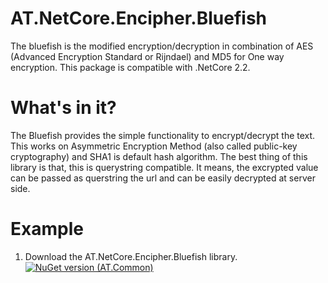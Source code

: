 # AT.NetCore.Encipher.Bluefish
The bluefish is the modified encryption/decryption in combination of AES (Advanced Encryption Standard or Rijndael) and MD5 for One way encryption.
This package is compatible with .NetCore 2.2.

# What's in it?
The Bluefish provides the simple functionality to encrypt/decrypt the text. This works on Asymmetric Encryption Method (also called public-key cryptography) and SHA1 is default hash algorithm.
The best thing of this library is that, this is querystring compatible. It means, the excrypted value can be passed as querstring the url and can be easily decrypted at server side.

# Example
1. Download the AT.NetCore.Encipher.Bluefish library.
[![NuGet version (AT.Common)](https://img.shields.io/nuget/v/AT.Common.svg?style=flat-square)](https://www.nuget.org/packages/AT.Common/)
